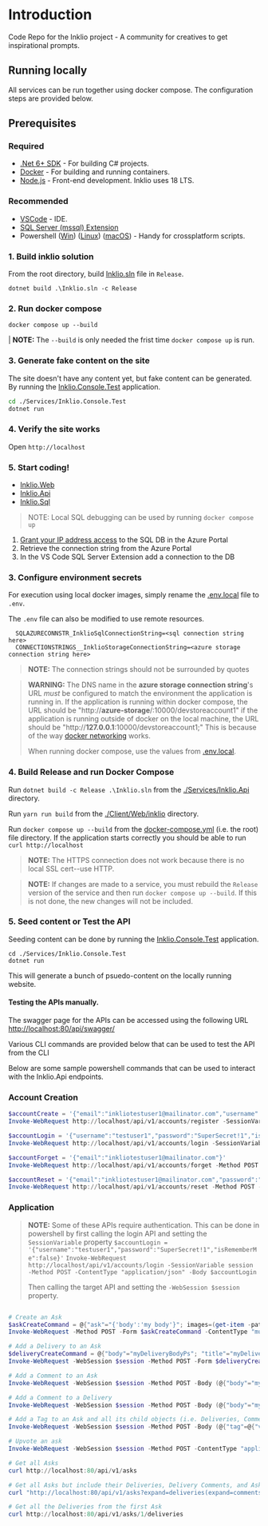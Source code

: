 # Introduction
Code Repo for the Inklio project - A community for creatives to get inspirational prompts.

## Running locally

All services can be run together using docker compose. The configuration steps are provided below.

## Prerequisites

### Required

* [.Net 6+ SDK](https://dotnet.microsoft.com/en-us/download/visual-studio-sdks) - For building C# projects.
* [Docker](https://docs.docker.com/get-docker/) - For building and running containers.
* [Node.js](https://nodejs.org/en) - Front-end development. Inklio uses 18 LTS.

### Recommended

* [VSCode](https://code.visualstudio.com/) - IDE.
* [SQL Server (mssql) Extension](https://github.com/microsoft/vscode-mssql)
* Powershell ([Win](https://learn.microsoft.com/en-us/powershell/scripting/install/installing-powershell-on-windows?view=powershell-7.3)) ([Linux](https://learn.microsoft.com/en-us/powershell/scripting/install/installing-powershell-on-linux?view=powershell-7.3)) ([macOS](https://learn.microsoft.com/en-us/powershell/scripting/install/installing-powershell-on-macos?view=powershell-7.3)) - Handy for crossplatform scripts.

### 1. Build inklio solution

From the root directory, build [Inklio.sln](../../../Inklio.sln) file in `Release`.

`dotnet build .\Inklio.sln -c Release`

### 2. Run docker compose

`docker compose up --build`

| **NOTE:** The `--build` is only needed the frist time `docker compose up` is run.

### 3. Generate fake content on the site

The site doesn't have any content yet, but fake content can be generated. By running the [Inklio.Console.Test](./Services/Inklio.Console.Test/Inklio.Console.Test.csproj) application.

```bash
cd ./Services/Inklio.Console.Test
dotnet run
```
### 4. Verify the site works

Open `http://localhost`

### 5. Start coding!

* [Inklio.Web](./Client/Web/README.md)
* [Inklio.Api](./Services/Inklio.Api/README.md)
* [Inklio.Sql](./Services/Inklio.Sql/README.md)


> NOTE: Local SQL debugging can be used by running `docker compose up`

1. [Grant your IP address access](https://learn.microsoft.com/en-us/azure/azure-sql/database/network-access-controls-overview?view=azuresql#allow-azure-services) to the SQL DB in the Azure Portal
2. Retrieve the connection string from the Azure Portal
3. In the VS Code SQL Server Extension add a connection to the DB 

### 3. Configure environment secrets

For execution using local docker images, simply rename the [.env.local](./.env.local) file to `.env`.

The `.env` file can also be modified to use remote resources.

```
  SQLAZURECONNSTR_InklioSqlConnectionString=<sql connection string here>
  CONNECTIONSTRINGS__InklioStorageConnectionString=<azure storage connection string here>
```

> **NOTE:** The connection strings should not be surrounded by quotes

> **WARNING:** The DNS name in the **azure storage connection string**'s URL *must* be configured to match the environment the application is running in. If the application is running within docker compose, the URL should be "http://**azure-storage**/:10000/devstoreaccount1" if the application is running outside of docker on the local machine, the URL should be "http://**127.0.0.1**:10000/devstoreaccount1;" This is because of the way [docker networking](https://docs.docker.com/compose/networking/) works.
>
> When running docker compose, use the values from [.env.local](./.env.local).

### 4. Build Release and run Docker Compose

Run `dotnet build -c Release .\Inklio.sln` from the [./Services/Inklio.Api](./Services/Inklio.Api) directory.

Run `yarn run build` from the [./Client/Web/inklio](./Client/Web/inklio) directory.

Run `docker compose up --build` from the [docker-compose.yml](./docker-compose.yml) (i.e. the root) file directory. If the application starts correctly you should be able to run `curl http://localhost`

> **NOTE:** The HTTPS connection does not work because there is no local SSL cert--use HTTP.

> **NOTE:** If changes are made to a service, you must rebuild the `Release` version of the service and then run `docker compose up --build`. If this is not done, the new changes will not be included.

### 5. Seed content or Test the API

Seeding content can be done by running the [Inklio.Console.Test](Services\Inklio.Console.Test) application.

```
cd ./Services/Inklio.Console.Test
dotnet run
```

This will generate a bunch of psuedo-content on the locally running website.

#### Testing the APIs manually.

The swagger page for the APIs can be accessed using the following URL [http://localhost:80/api/swagger/](http://localhost:80/api/swagger/)

Various CLI commands are provided below that can be used to test the API from the CLI

Below are some sample powershell commands that can be used to interact with the Inklio.Api endpoints.

### Account Creation

``` powershell
$accountCreate = '{"email":"inkliotestuser1@mailinator.com","username":"testuser1","password":"SuperSecret!1","confirmPassword":"SuperSecret!1"}'
Invoke-WebRequest http://localhost/api/v1/accounts/register -SessionVariable session -Method POST -ContentType "application/json" -Body $accountCreate

$accountLogin = '{"username":"testuser1","password":"SuperSecret!1","isRememberMe":false}'
Invoke-WebRequest http://localhost/api/v1/accounts/login -SessionVariable session -Method POST -ContentType "application/json" -Body $accountLogin

$accountForget = '{"email":"inkliotestuser1@mailinator.com"}'
Invoke-WebRequest http://localhost/api/v1/accounts/forget -Method POST -ContentType "application/json" -Body $accountForget

$accountReset = '{"email":"inkliotestuser1@mailinator.com","password":"SuperSecret!1","confirmPassword":"SuperSecret!1","code":"REPLACE_RESET_CODE_HERE"}'
Invoke-WebRequest http://localhost/api/v1/accounts/reset -Method POST -ContentType "application/json" -Body $accountReset
```

### Application

> **NOTE:** Some of these APIs require authentication. This can be done in powershell by first calling the login API and setting the `SessionVariable` property
>  `$accountLogin = '{"username":"testuser1","password":"SuperSecret!1","isRememberMe":false}'`
>  `Invoke-WebRequest http://localhost/api/v1/accounts/login -SessionVariable session -Method POST -ContentType "application/json" -Body $accountLogin`
>
> Then calling the target API and setting the `-WebSession $session` property.

```powershell

# Create an Ask
$askCreateCommand = @{"ask"="{'body':'my body'}"; images=(get-item -path ./aqua.png)}
Invoke-WebRequest -Method POST -Form $askCreateCommand -ContentType "multipart/form-data" http://localhost/api/v1/asks

# Add a Delivery to an Ask
$deliveryCreateCommand = @{"body"="myDeliveryBodyPs"; "title"="myDeliveryTitlePs";"contentRating"=1; images=(get-item -path ./aqua.png)}
Invoke-WebRequest -WebSession $session -Method POST -Form $deliveryCreateCommand -ContentType "multipart/form-data" http://localhost/api/v1/asks/1/deliveries

# Add a Comment to an Ask
Invoke-WebRequest -WebSession $session -Method POST -Body (@{"body"="myAskComment";} | ConvertTo-Json) -ContentType "application/json" http://localhost/api/v1/asks/1/comments

# Add a Comment to a Delivery
Invoke-WebRequest -WebSession $session -Method POST -Body (@{"body"="myDeliveryComment";} | ConvertTo-Json) -ContentType "application/json" http://localhost/api/v1/asks/1/deliveries/1/comments

# Add a Tag to an Ask and all its child objects (i.e. Deliveries, Comments)
Invoke-WebRequest -WebSession $session -Method POST -Body (@{"tag"=@{"value"="konosuba"}} | ConvertTo-Json)  -ContentType "application/json" http://localhost/api/v1/asks/1/tags

# Upvote an ask
Invoke-WebRequest -WebSession $session -Method POST -ContentType "application/json" http://localhost/api/v1/asks/1/upvote

# Get all Asks
curl http://localhost:80/api/v1/asks

# Get all Asks but include their Deliveries, Delivery Comments, and Ask Comments. (This done with OData)
curl "http://localhost:80/api/v1/asks?expand=deliveries(expand=comments,images),comments,images"

# Get all the Deliveries from the first Ask
curl http://localhost:80/api/v1/asks/1/deliveries
```